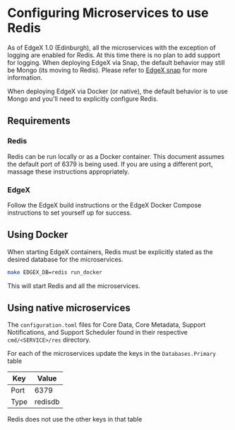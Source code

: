 # Configuring Microservices to use Redis

As of EdgeX 1.0 (Edinburgh), all the microservices with the exception of logging are enabled for
Redis. At this time there is no plan to add support for logging. When deploying EdgeX via Snap, the default behavior may still be Mongo (its moving to Redis). Please refer to [EdgeX snap](https://github.com/edgexfoundry/edgex-go/blob/master/snap/README.md) for more information.

When deploying EdgeX via Docker (or native), the default behavior is to use Mongo and you'll need to explicitly configure Redis.

## Requirements

### Redis

Redis can be run locally or as a Docker container. This document assumes the default port of 6379 is being used. If you are using a different port, massage these instructions appropriately.

### EdgeX

Follow the EdgeX build instructions or the EdgeX Docker Compose instructions to set yourself up for success.

## Using Docker

When starting EdgeX containers, Redis must be explicitly stated as the desired database for the microservices.

```sh
make EDGEX_DB=redis run_docker
```

This will start Redis and all the microservices.

## Using native microservices

The `configuration.toml` files for Core Data, Core Metadata, Support Notifications, and Support Scheduler found in their respective `cmd/<SERVICE>/res` directory.

For each of the microservices update the keys in the `Databases.Primary` table

| Key  | Value   |
| ---- | ------- |
| Port | 6379    |
| Type | redisdb |

Redis does not use the other keys in that table